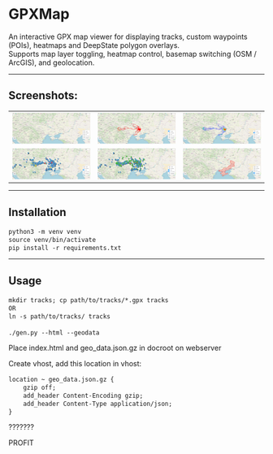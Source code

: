 # GPXMap

An interactive GPX map viewer for displaying tracks, custom waypoints (POIs), heatmaps and DeepState polygon overlays.  
Supports map layer toggling, heatmap control, basemap switching (OSM / ArcGIS), and geolocation.

---

## Screenshots:

<table>
  <tr>
    <td><img src="docs/img/1.png" alt="screenshot 1" width="300"/></td>
    <td><img src="docs/img/2.png" alt="screenshot 2" width="300"/></td>
    <td><img src="docs/img/3.png" alt="screenshot 3" width="300"/></td>
  </tr>
  <tr>
    <td><img src="docs/img/4.png" alt="screenshot 4" width="300"/></td>
    <td><img src="docs/img/5.png" alt="screenshot 5" width="300"/></td>
    <td><img src="docs/img/6.png" alt="screenshot 6" width="300"/></td>
  </tr>
</table>

---

## Installation

```
python3 -m venv venv
source venv/bin/activate
pip install -r requirements.txt
```

---

## Usage

```
mkdir tracks; cp path/to/tracks/*.gpx tracks
OR
ln -s path/to/tracks/ tracks

./gen.py --html --geodata
```

Place index.html and geo_data.json.gz in docroot on webserver

Create vhost, add this location in vhost:
```
location ~ geo_data.json.gz {
    gzip off;
    add_header Content-Encoding gzip;
    add_header Content-Type application/json;
}
```

???????

PROFIT
